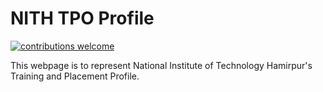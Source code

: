 # NITH TPO Profile
[![contributions welcome](https://img.shields.io/badge/contributions-welcome-brightgreen.svg?style=flat-square)](https://github.com/RohitKaushal7/tpo-nith/issues)

This webpage is to represent National Institute of Technology Hamirpur's Training and Placement Profile.

